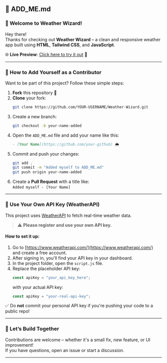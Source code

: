 ## 📌 ADD_ME.md

### 👋 Welcome to Weather Wizard!

Hey there!  
Thanks for checking out **Weather Wizard** – a clean and responsive weather app built using **HTML**, **Tailwind CSS**, and **JavaScript**.

🌐 **Live Preview**: [Click here to try it out](https://code-game-ninja.github.io/Weather-Wizard/) 🚀

---

### 🚀 How to Add Yourself as a Contributor

Want to be part of this project? Follow these simple steps:

1. **Fork** this repository 🍴  
2. **Clone** your fork:
   ```bash
   git clone https://github.com/YOUR-USERNAME/Weather-Wizard.git
   ```
3. Create a new branch:
   ```bash
   git checkout -b your-name-added
   ```
4. Open the `ADD_ME.md` file and add your name like this:
   ```md
   - [Your Name](https://github.com/your-github) 🌦️
   ```
5. Commit and push your changes:
   ```bash
   git add .
   git commit -m "Added myself to ADD_ME.md"
   git push origin your-name-added
   ```
6. Create a **Pull Request** with a title like:  
   `Added myself - [Your Name]`

---

### 🔐 Use Your Own API Key (WeatherAPI)

This project uses [WeatherAPI](https://www.weatherapi.com/) to fetch real-time weather data.

> ⚠️ **Please register and use your own API key.**

#### How to set it up:

1. Go to [https://www.weatherapi.com/](https://www.weatherapi.com/) and create a free account.
2. After signing in, you'll find your API key in your dashboard.
3. In the project folder, open the `script.js` file.
4. Replace the placeholder API key:
   ```js
   const apiKey = "your_api_key_here";
   ```
   with your actual API key:
   ```js
   const apiKey = "your-real-api-key";
   ```

✅ Do **not** commit your personal API key if you're pushing your code to a public repo!

---

### 🙌 Let’s Build Together

Contributions are welcome – whether it's a small fix, new feature, or UI improvement!  
If you have questions, open an issue or start a discussion.

---

